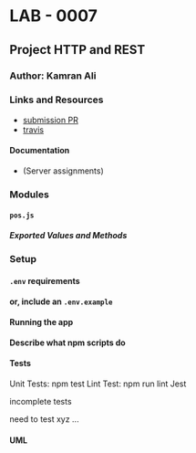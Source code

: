 # LAB - 0007

## Project HTTP and REST

### Author: Kamran Ali


### Links and Resources
* [submission PR](https://github.com/401-advanced-javascript-KamranAli/lab-07-simple-api/pull/1)
* [travis](https://travis-ci.com/401-advanced-javascript-KamranAli/lab-06-mongoose/builds/128954975)

#### Documentation
* (Server assignments)

### Modules
#### `pos.js`
##### Exported Values and Methods

### Setup
#### `.env` requirements

**or, include an `.env.example`**

#### Running the app

**Describe what npm scripts do**
  
#### Tests
Unit Tests: npm test
Lint Test: npm run lint
Jest

incomplete tests

need to test xyz ...

#### UML

